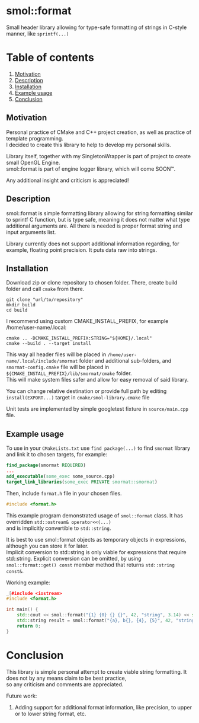 # smol::format

Small header library allowing for type-safe formatting of strings in C-style manner, like `sprintf(...)`

# Table of contents

1. [Motivation](#motivation)
2. [Description](#description)
3. [Installation](#installation)
4. [Example usage](#example-usage)
5. [Conclusion](#conclusion)

## Motivation

Personal practice of CMake and C++ project creation, as well as practice of template programming.<br>
I decided to create this library to help to develop my personal skills.

Library itself, together with my SingletonWrapper is part of project to create small OpenGL Engine.<br>
smol::format is part of engine logger library, which will come SOON™.

Any additional insight and criticism is appreciated!

## Description

smol::format is simple formatting library allowing for string formatting similar to sprintf C function, but is type
safe, meaning it does not matter what type additional arguments are. All there is needed is proper format string and
input arguments list.

Library currently does not support additional information regarding, for example, floating point precision. It puts data
raw into strings.

## Installation

Download zip or clone repository to chosen folder. There, create build folder and call `cmake` from there.

```shell
git clone "url/to/repository"
mkdir build
cd build
```

I recommend using custom CMAKE_INSTALL_PREFIX, for example /home/user-name/.local:

```shell
cmake .. -DCMAKE_INSTALL_PREFIX:STRING="${HOME}/.local"
cmake --build . --target install
```

This way all header files will be placed in `/home/user-name/.local/include/smormat` folder and additional sub-folders,
and `smormat-config.cmake` file will be placed in `${CMAKE_INSTALL_PREFIX}/lib/smormat/cmake` folder.<br>
This will make system files safer and allow for easy removal of said library.

You can change relative destination or provide full path by editing `install(EXPORT...)` target
in `cmake/smol-library.cmake` file

Unit tests are implemented by simple googletest fixture in `source/main.cpp` file.

## Example usage

To use in your `CMakeLists.txt` use `find package(...)` to find `smormat` library and link it to chosen targets, for example:
```cmake
find_package(smormat REQUIRED)
...
add_executable(some_exec some_source.cpp)
target_link_libraries(some_exec PRIVATE smormat::smormat)
```

Then, include `format.h` file in your chosen files. 
```c++
#include <format.h>
```

This example program demonstrated usage of `smol::format` class. It has overridden `std::ostream& operator<<(...)`<br>
and is implicitly convertible to `std::string`.

It is best to use smol::format objects as temporary objects in expressions, although you can store it for later.<br>
Implicit conversion to std::string is only viable for expressions that require std::string. Explicit conversion can be
omitted, by using `smol::format::get() const` member method that returns `std::string const&`.


Working example:
```c++
_[#include <iostream>
#include <format.h>

int main() {
    std::cout << smol::format("{1} {0} {} {}", 42, "string", 3.14) << std::endl; // Outputs to stdout string: "string 42 3.140000 "
    std::string result = smol::format("{a}, b{}, {4}, {5}", 42, "string", 3.14); // result: "42, bstring, 3.140000, "
    return 0;
}
```

# Conclusion

This library is simple personal attempt to create viable string formatting. It does not by any means claim to be best
practice, <Br>
so any criticism and comments are appreciated.

Future work:<br>
1. Adding support for additional format information, like precision, to upper or to lower string format, etc.